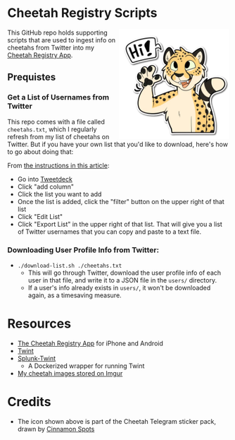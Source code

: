 

# Cheetah Registry Scripts

<img src="img/cheetah-saying-hi.png" align="right" width="250" />

This GitHub repo holds supporting scripts that are used to ingest info on cheetahs from Twitter into my <a href="https://cheetah-list.glideapp.io/">Cheetah Registry App</a>.


## Prequistes

### Get a List of Usernames from Twitter

This repo comes with a file called `cheetahs.txt`, which I regularly refresh from my list of cheetahs on Twitter.  But if you have your own list that you'd like to download, here's how to go about doing that:

From <a href="https://www.makeuseof.com/tag/backup-export-twitter-lists/">the instructions in this article</a>:
- Go into <a href="https://tweetdeck.twitter.com/">Tweetdeck</a>
- Click "add column"
- Click the list you want to add
- Once the list is added, click the "filter" button on the upper right of that list
- Click "Edit List"
- Click "Export List" in the upper right of that list.  That will give you a list of Twitter usernames that you can copy and paste to a text file.

### Downloading User Profile Info from Twitter:

- `./download-list.sh ./cheetahs.txt`
   - This will go through Twitter, download the user profile info of each user in that file, and write it to a JSON file in the `users/` directory.
   - If a user's info already exists in `users/`, it won't be downloaded again, as a timesaving measure.



# Resources

- <a href="https://cheetah-list.glideapp.io/">The Cheetah Registry App</a> for iPhone and Android
- <a href="https://github.com/twintproject/twint">Twint</a>
- <a href="https://github.com/dmuth/splunk-twint">Splunk-Twint</a>
   - A Dockerized wrapper for running Twint
- <a href="https://imgur.com/a/euc9ryC">My cheetah images stored on Imgur</a>


# Credits

- The icon shown above is part of the Cheetah Telegram sticker pack, drawn by <a href="https://twitter.com/cinnamonsp0ts">Cinnamon Spots</a>





